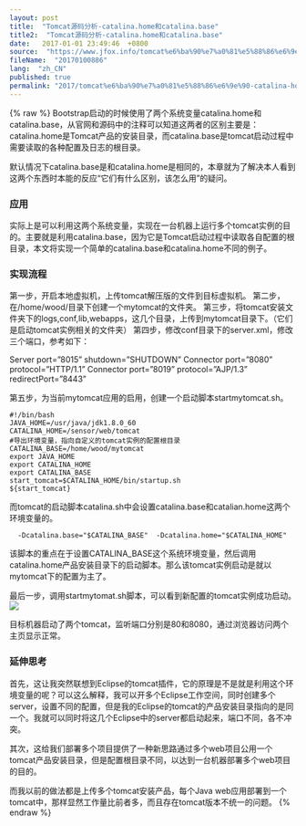 ```yaml
---
layout: post
title:  "Tomcat源码分析-catalina.home和catalina.base"
title2:  "Tomcat源码分析-catalina.home和catalina.base"
date:   2017-01-01 23:49:46  +0800
source:  "https://www.jfox.info/tomcat%e6%ba%90%e7%a0%81%e5%88%86%e6%9e%90-catalina-home%e5%92%8ccatalina-base.html"
fileName:  "20170100886"
lang:  "zh_CN"
published: true
permalink: "2017/tomcat%e6%ba%90%e7%a0%81%e5%88%86%e6%9e%90-catalina-home%e5%92%8ccatalina-base.html"
---
```

{% raw %}
Bootstrap启动的时候使用了两个系统变量catalina.home和catalina.base，从官网和源码中的注释可以知道这两者的区别主要是：catalina.home是Tomcat产品的安装目录，而catalina.base是tomcat启动过程中需要读取的各种配置及日志的根目录。

默认情况下catalina.base是和catalina.home是相同的，本章就为了解决本人看到这两个东西时本能的反应“它们有什么区别，该怎么用”的疑问。

### **应用**

实际上是可以利用这两个系统变量，实现在一台机器上运行多个tomcat实例的目的。主要就是利用catalina.base，因为它是Tomcat启动过程中读取各自配置的根目录，本文将实现一个简单的catalina.base和catalina.home不同的例子。

### **实现流程**

第一步，开启本地虚拟机，上传tomcat解压版的文件到目标虚拟机。 
第二步，在/home/wood/目录下创建一个mytomcat的文件夹。 
第三步，将tomcat安装文件夹下的logs,conf,lib,webapps，这几个目录，上传到mytomcat目录下。（它们是启动tomcat实例相关的文件夹） 
第四步，修改conf目录下的server.xml，修改三个端口，参考如下：

Server port=”8015” shutdown=”SHUTDOWN” 
Connector port=”8080” protocol=”HTTP/1.1” 
Connector port=”8019” protocol=”AJP/1.3” redirectPort=”8443” 

第五步，为当前mytomcat应用的启用，创建一个启动脚本startmytomcat.sh。

    #!/bin/bash 
    JAVA_HOME=/usr/java/jdk1.8.0_60
    CATALINA_HOME=/sensor/web/tomcat
    #导出环境变量，指向自定义的tomcat实例的配置根目录
    CATALINA_BASE=/home/wood/mytomcat
    export JAVA_HOME
    export CATALINA_HOME
    export CATALINA_BASE
    start_tomcat=$CATALINA_HOME/bin/startup.sh
    ${start_tomcat}

而tomcat的启动脚本catalina.sh中会设置catalina.base和catalian.home这两个环境变量的。

      -Dcatalina.base="$CATALINA_BASE"  -Dcatalina.home="$CATALINA_HOME"

该脚本的重点在于设置CATALINA_BASE这个系统环境变量，然后调用catalina.home产品安装目录下的启动脚本。那么该tomcat实例启动是就以mytomcat下的配置为主了。

最后一步，调用startmytomat.sh脚本，可以看到新配置的tomcat实例成功启动。 
![](5bbfe83.png)

目标机器启动了两个tomcat，监听端口分别是80和8080，通过浏览器访问两个主页显示正常。

### **延伸思考**

首先，这让我突然联想到Eclipse的tomcat插件，它的原理是不是就是利用这个环境变量的呢？可以这么解释，我可以开多个Eclipse工作空间，同时创建多个server，设置不同的配置，但是我的Eclipse的tomcat的产品安装目录指向的是同一个。我就可以同时将这几个Eclipse中的server都启动起来，端口不同，各不冲突。

其次，这给我们部署多个项目提供了一种新思路通过多个web项目公用一个tomcat产品安装目录，但是配置根目录不同，以达到一台机器部署多个web项目的目的。

而我以前的做法都是上传多个tomcat安装产品，每个Java web应用部署到一个tomcat中，那样显然工作量比前者多，而且存在tomcat版本不统一的问题。
{% endraw %}